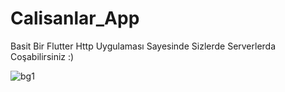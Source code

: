 # Calisanlar_App

Basit Bir Flutter Http Uygulaması Sayesinde Sizlerde Serverlerda Coşabilirsiniz :)

![bg1](https://user-images.githubusercontent.com/14349761/84552489-955e6300-ad19-11ea-8eba-34a381c76ce3.png)
